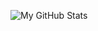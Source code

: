 ![My GitHub Stats](https://github-readme-stats-six-phi-55.vercel.app/api?username=futileskills&show_icons=true&theme=onedark)
